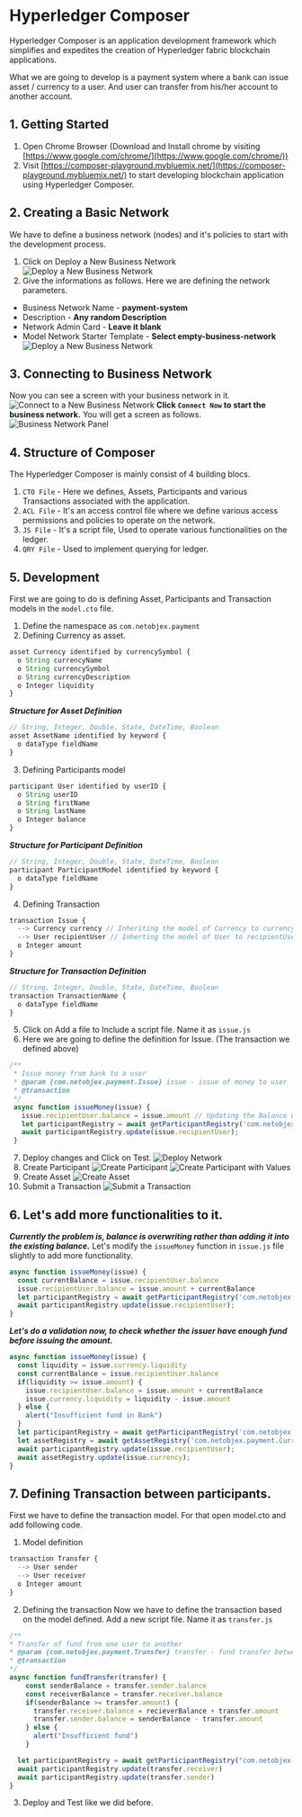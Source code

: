 # Hyperledger Composer
Hyperledger Composer is an application development framework which simplifies and expedites the creation of Hyperledger fabric blockchain applications.

What we are going to develop is a payment system where a bank can issue asset / currency to a user. And user can transfer from his/her account to another account.

## 1. Getting Started
1. Open Chrome Browser (Download and Install chrome by visiting [https://www.google.com/chrome/](https://www.google.com/chrome/))
2. Visit [https://composer-playground.mybluemix.net/](https://composer-playground.mybluemix.net/) to start developing blockchain application using Hyperledger Composer.

## 2. Creating a Basic Network
We have to define a business network (nodes) and it's policies to start with the development process.
1. Click on Deploy a New Business Network
![Deploy a New Business Network](docs/images/1.png)
2. Give the informations as follows. Here we are defining the network parameters.
- Business Network Name - **payment-system**
- Description - **Any random Description**
- Network Admin Card - **Leave it blank**
- Model Network Starter Template - **Select empty-business-network**
![Deploy a New Business Network](docs/images/2.png)

## 3. Connecting to Business Network
Now you can see a screen with your business network in it.
![Connect to a New Business Network](docs/images/3.png)
**Click `Connect Now` to start the business network.**
You will get a screen as follows.
![Business Network Panel](docs/images/4.png)

## 4. Structure of Composer
The Hyperledger Composer is mainly consist of 4 building blocs.
1. `CTO File` - Here we defines, Assets, Participants and various Transactions associated with the application.
2. `ACL File` - It's an access control file where we define various access permissions and policies to operate on the network.
3. `JS File` - It's a script file, Used to operate various functionalities on the ledger.
4. `QRY File` - Used to implement querying for ledger.

## 5. Development
First we are going to do is defining Asset, Participants and Transaction models in the `model.cto` file.
1. Define the namespace as `com.netobjex.payment`
2. Defining Currency as asset.
```js
asset Currency identified by currencySymbol {
  o String currencyName
  o String currencySymbol
  o String currencyDescription
  o Integer liquidity
}
```
***Structure for Asset Definition***
```js
// String, Integer, Double, State, DateTime, Boolean
asset AssetName identified by keyword {
  o dataType fieldName
}
```
3. Defining Participants model
```js
participant User identified by userID {
  o String userID
  o String firstName
  o String lastName
  o Integer balance
}
```
***Structure for Participant Definition***
```js
// String, Integer, Double, State, DateTime, Boolean
participant ParticipantModel identified by keyword {
  o dataType fieldName
}
```
4. Defining Transaction
```js
transaction Issue {
  --> Currency currency // Inheriting the model of Currency to currency
  --> User recipientUser // Inherting the model of User to recipientUser
  o Integer amount
}
```
***Structure for Transaction Definition***
```js
// String, Integer, Double, State, DateTime, Boolean
transaction TransactionName {
  o dataType fieldName
}
```
5. Click on Add a file to Include a script file. Name it as `issue.js`
6. Here we are going to define the definition for Issue. (The transaction we defined above)
```js
/**
 * Issue money from bank to a user
 * @param {com.netobjex.payment.Issue} issue - issue of money to user
 * @transaction
 */
 async function issueMoney(issue) {
   issue.recipientUser.balance = issue.amount // Updating the Balance with Input Amount.
   let participantRegistry = await getParticipantRegistry('com.netobjex.payment.User'); // Retrieving Participant Registry
   await participantRegistry.update(issue.recipientUser);
 }
 ```
 7. Deploy changes and Click on Test.
 ![Deploy Network](docs/images/5.png)
 8. Create Participant
 ![Create Participant](docs/images/6.png)
 ![Create Participant with Values](docs/images/7.png)
 9. Create Asset
 ![Create Asset](docs/images/8.png)
 10. Submit a Transaction
 ![Submit a Transaction](docs/images/9.png)

## 6. Let's add more functionalities to it.
***Currently the problem is, balance is overwriting rather than adding it into the existing balance.***
Let's modify the `issueMoney` function in `issue.js` file slightly to add more functionality.
```js
async function issueMoney(issue) {
  const currentBalance = issue.recipientUser.balance
  issue.recipientUser.balance = issue.amount + currentBalance  
  let participantRegistry = await getParticipantRegistry('com.netobjex.payment.User');
  await participantRegistry.update(issue.recipientUser);
}
```
***Let's do a validation now, to check whether the issuer have enough fund before issuing the amount.***
```js
async function issueMoney(issue) {
  const liquidity = issue.currency.liquidity
  const currentBalance = issue.recipientUser.balance
  if(liquidity >= issue.amount) {
    issue.recipientUser.balance = issue.amount + currentBalance
    issue.currency.liquidity = liquidity - issue.amount
  } else {
    alert("Insufficient fund in Bank")
  }
  let participantRegistry = await getParticipantRegistry('com.netobjex.payment.User');
  let assetRegistry = await getAssetRegistry('com.netobjex.payment.Currency');
  await participantRegistry.update(issue.recipientUser);
  await assetRegistry.update(issue.currency);
}
```
## 7. Defining Transaction between participants.
First we have to define the transaction model. For that open model.cto and add following code.
1. Model definition
```js
transaction Transfer {
  --> User sender
  --> User receiver
  o Integer amount
}
```
2. Defining the transaction
Now we have to define the transaction based on the model defined.
Add a new script file. Name it as `transfer.js`
```js
/**
* Transfer of fund from one user to another
* @param {com.netobjex.payment.Transfer} transfer - fund transfer between users
* @transaction
*/
async function fundTransfer(transfer) {
    const senderBalance = transfer.sender.balance
    const receiverBalance = transfer.receiver.balance
    if(senderBalance >= transfer.amount) {
      transfer.receiver.balance = recieverBalance + transfer.amount
      transfer.sender.balance = senderBalance - transfer.amount
    } else {
      alert("Insufficient fund")
    }

  let participantRegistry = await getParticipantRegistry("com.netobjex.payment.User")
  await participantRegistry.update(transfer.receiver)
  await participantRegistry.update(transfer.sender)
}
```
3. Deploy and Test like we did before.
